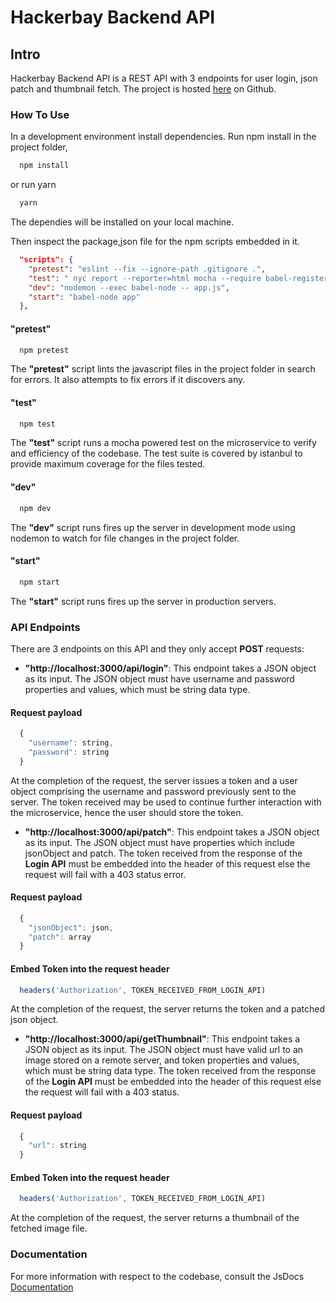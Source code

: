 # Hackerbay Backend API

## Intro
Hackerbay Backend API is a REST API with 3 endpoints for user login, json patch and thumbnail fetch. The project is hosted [here](https://longyarnz.github.io) on Github.

### How To Use
In a development environment install dependencies. Run npm install in the project folder,
```sh
  npm install
```
or run yarn
```sh
  yarn
```
The dependies will be installed on your local machine.  

Then inspect the package,json file for the npm scripts embedded in it.
```json
  "scripts": {
    "pretest": "eslint --fix --ignore-path .gitignore .",
    "test": " nyc report --reporter=html mocha --require babel-register --recursive -R spec --exit || true",
    "dev": "nodemon --exec babel-node -- app.js",
    "start": "babel-node app"
  },
```
#### "pretest"
```sh
  npm pretest
```
The __"pretest"__ script lints the javascript files in the project folder in search for errors. It also attempts to fix errors if it discovers any.

#### "test"
```sh
  npm test
```
The __"test"__ script runs a mocha powered test on the microservice to verify and efficiency of the codebase. The test suite is covered by istanbul to provide maximum coverage for the files tested.

#### "dev"
```sh
  npm dev
```
The __"dev"__ script runs fires up the server in development mode using nodemon to watch for file changes in the project folder.

#### "start"
```sh
  npm start
```
The __"start"__ script runs fires up the server in production servers.

### API Endpoints
There are 3 endpoints on this API and they only accept __POST__ requests:
* __"http://localhost:3000/api/login"__: This endpoint takes a JSON object as its input. The JSON object must have username and password properties and values, which must be string data type.
#### Request payload
```js
  {
    "username": string,
    "password": string
  }
```
At the completion of the request, the server issues a token and a user object comprising the username and password previously sent to the server. The token received may be used to continue further interaction with the microservice, hence the user should store the token.

* __"http://localhost:3000/api/patch"__: This endpoint takes a JSON object as its input. The JSON object must have properties which include jsonObject and patch. The token received from the response of the __Login API__ must be embedded into the header of this request else the request will fail with a 403 status error. 
#### Request payload
```js
  {
    "jsonObject": json,
    "patch": array
  }
```
#### Embed Token into the request header
```js
  headers('Authorization', TOKEN_RECEIVED_FROM_LOGIN_API)
```
At the completion of the request, the server returns the token and a patched json object.

* __"http://localhost:3000/api/getThumbnail"__: This endpoint takes a JSON object as its input. The JSON object must have valid <url>url</url> to an image stored on a remote server, and token properties and values, which must be string data type. The token received from the response of the __Login API__ must be embedded into the header of this request else the request will fail with a 403 status. 
#### Request payload
```js
  {
    "url": string
  }
```
#### Embed Token into the request header
```js
  headers('Authorization', TOKEN_RECEIVED_FROM_LOGIN_API)
```

At the completion of the request, the server returns a thumbnail of the fetched image file.

### Documentation
  For more information with respect to the codebase, consult the JsDocs [Documentation](http://longyarnz.github.io/documentation/index.html)